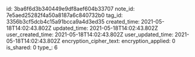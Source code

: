 id: 3ba6f6d3b340449e9df8aef604b33707
note_id: 7e5aed25282f4a50a8187a6c840732b0
tag_id: 3356b3cf5dcb4c15a91bcca9a4d3ed35
created_time: 2021-05-18T14:02:43.802Z
updated_time: 2021-05-18T14:02:43.802Z
user_created_time: 2021-05-18T14:02:43.802Z
user_updated_time: 2021-05-18T14:02:43.802Z
encryption_cipher_text: 
encryption_applied: 0
is_shared: 0
type_: 6